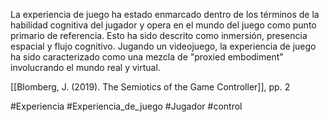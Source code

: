 La experiencia de juego ha estado enmarcado dentro de los términos de la habilidad cognitiva del jugador y opera en el mundo del juego como punto primario de referencia. Esto ha sido descrito como inmersión, presencia espacial y flujo cognitivo.
Jugando un videojuego, la experiencia de juego ha sido caracterizado como una mezcla de "proxied embodiment" involucrando el mundo real y virtual.

[[Blomberg, J. (2019). The Semiotics of the Game Controller]], pp. 2

#Experiencia #Experiencia_de_juego #Jugador #control 
